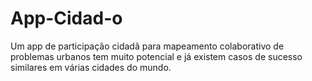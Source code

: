 # App-Cidad-o
Um app de participação cidadã para mapeamento colaborativo de problemas urbanos tem muito potencial e já existem casos de sucesso similares em várias cidades do mundo.
